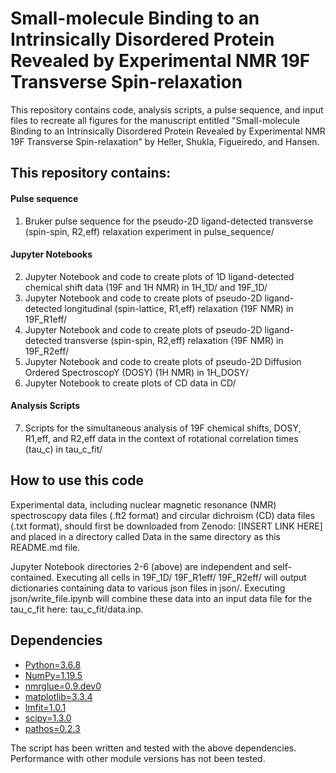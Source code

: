 # Small-molecule Binding to an Intrinsically Disordered Protein Revealed by Experimental NMR 19F Transverse Spin-relaxation

This repository contains code, analysis scripts, a pulse sequence, and input files to recreate all figures for the manuscript entitled "Small-molecule Binding to an Intrinsically Disordered Protein Revealed by Experimental NMR 19F Transverse Spin-relaxation" by Heller, Shukla, Figueiredo, and Hansen.

## This repository contains: 
#### Pulse sequence  
1. Bruker pulse sequence for the pseudo-2D ligand-detected transverse (spin-spin, R2,eff) relaxation experiment in pulse_sequence/

#### Jupyter Notebooks  
2. Jupyter Notebook and code to create plots of 1D ligand-detected chemical shift data (19F and 1H NMR) in 1H_1D/ and 19F_1D/
3. Jupyter Notebook and code to create plots of pseudo-2D ligand-detected longitudinal (spin-lattice, R1,eff) relaxation (19F NMR) in 19F_R1eff/
4. Jupyter Notebook and code to create plots of pseudo-2D ligand-detected transverse (spin-spin, R2,eff) relaxation (19F NMR) in 19F_R2eff/
5. Jupyter Notebook and code to create plots of pseudo-2D Diffusion Ordered SpectroscopY (DOSY) (1H NMR) in 1H_DOSY/
6. Jupyter Notebook to create plots of CD data in CD/

#### Analysis Scripts
7. Scripts for the simultaneous analysis of 19F chemical shifts, DOSY, R1,eff, and R2,eff data in the context of rotational correlation times (tau_c) in tau_c_fit/

## How to use this code

Experimental data, including nuclear magnetic resonance (NMR) spectroscopy data files (.ft2 format) and circular dichroism (CD) data files (.txt format), should first be downloaded from Zenodo: [INSERT LINK HERE] and placed in a directory called Data in the same directory as this README.md file.

Jupyter Notebook directories 2-6 (above) are independent and self-contained. Executing all cells in 19F_1D/ 19F_R1eff/ 19F_R2eff/ will output dictionaries containing data to various json files in json/. Executing json/write_file.ipynb will combine these data into an input data file for the tau_c_fit here: tau_c_fit/data.inp.

## Dependencies
  * [Python=3.6.8](https://www.python.org/downloads/)
  * [NumPy=1.19.5](https://numpy.org/install/)
  * [nmrglue=0.9.dev0](https://nmrglue.readthedocs.io/en/latest/install.html)
  * [matplotlib=3.3.4](https://matplotlib.org/stable/users/installing/index.html)  
  * [lmfit=1.0.1](https://lmfit.github.io/lmfit-py/installation.html)  
  * [scipy=1.3.0](https://scipy.org/install/)  
  * [pathos=0.2.3](https://pypi.org/project/pathos/)  

The script has been written and tested with the above dependencies. Performance with other module versions has not been tested.


